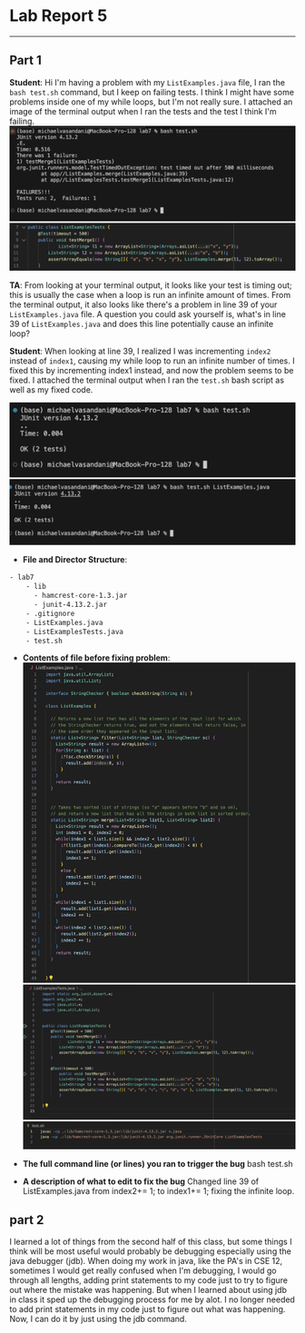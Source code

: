 # Lab Report 5
---
## Part 1
**Student**: Hi I'm having a problem with my `ListExamples.java` file, I ran the `bash test.sh` command, but I keep on failing tests. I think I might have some problems inside one of my while loops, but I'm not really sure. I attached an image of the terminal output when I ran the tests and the test I think I'm failing.
![Image](actualactualerror.png)
![Image](test.png)

**TA**: From looking at your terminal output, it looks like your test is timing out; this is usually the case when a loop is run an infinite amount of times. From the terminal output, it also looks like there's a problem in line 39 of your `ListExamples.java` file. A question you could ask yourself is, what's in line 39 of `ListExamples.java` and does this line potentially cause an infinite loop?

**Student**: When looking at line 39, I realized I was incrementing `index2` instead of `index1`, causing my while loop to run an infinite number of times. I fixed this by incrementing index1 instead, and now the problem seems to be fixed. I attached the terminal output when I ran the `test.sh` bash script as well as my fixed code.

![Image](actualFixederror.png)
![Image](fixedTest.png)

* **File and Director Structure**:
```
- lab7
    - lib
      - hamcrest-core-1.3.jar
      - junit-4.13.2.jar
    - .gitignore
    - ListExamples.java
    - ListExamplesTests.java
    - test.sh
```

* **Contents of file before fixing problem**:
![Image](contentsBefore.png)
![Image](testScreenshot.png)
![Image](bashscreen.png)
* **The full command line (or lines) you ran to trigger the bug**
bash test.sh 


* **A description of what to edit to fix the bug**
Changed line 39 of ListExamples.java from index2+= 1; to index1+= 1; fixing the infinite loop.

## part 2
I learned a lot of things from the second half of this class, but some things I think will be most useful would probably be debugging especially using the java debugger (jdb). When doing my work in java, like the PA's in CSE 12, sometimes I would get really confused when I'm debugging, I would go through all lengths, adding print statements to my code just to try to figure out where the mistake was happening. But when I learned about using jdb in class it sped up the debugging process for me by alot. I no longer needed to add print statements in my code just to figure out what was happening. Now, I can do it by just using the jdb command.

